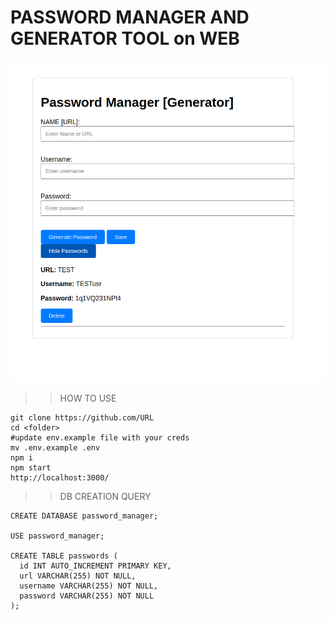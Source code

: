 # PASSWORD MANAGER AND GENERATOR TOOL on WEB

![alt text](image.png)


>> HOW TO USE
```
git clone https://github.com/URL
cd <folder>
#update env.example file with your creds
mv .env.example .env
npm i 
npm start
http://localhost:3000/
```

>> DB CREATION QUERY
```
CREATE DATABASE password_manager;

USE password_manager;

CREATE TABLE passwords (
  id INT AUTO_INCREMENT PRIMARY KEY,
  url VARCHAR(255) NOT NULL,
  username VARCHAR(255) NOT NULL,
  password VARCHAR(255) NOT NULL
);
```